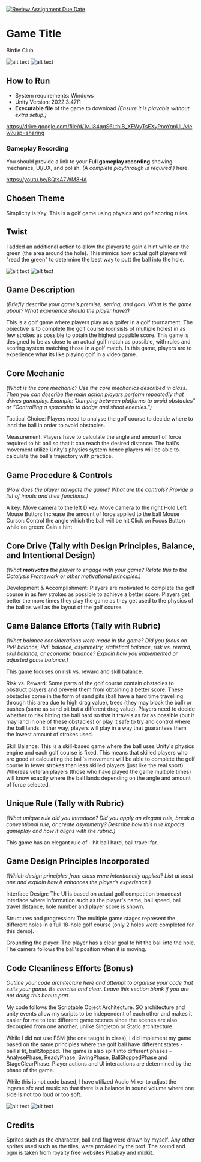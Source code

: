 [![Review Assignment Due Date](https://classroom.github.com/assets/deadline-readme-button-22041afd0340ce965d47ae6ef1cefeee28c7c493a6346c4f15d667ab976d596c.svg)](https://classroom.github.com/a/R2b0NSfN)
# **Game Title**

Birdie Club

![alt text](image.png)
![alt text](image-1.png)

## **How to Run**

- System requirements: Windows
- Unity Version: 2022.3.47f1
- **Executable file** of the game to download _(Ensure it is playable without extra setup.)_

https://drive.google.com/file/d/1vJl84qgS6LthiB_XEWyTsEXyPnoYqnUL/view?usp=sharing

### Gameplay Recording

You should provide a link to your **Full gameplay recording** showing mechanics, UI/UX, and polish. _(A complete playthrough is required.)_ here.

https://youtu.be/BQtsA7WM8HA

## Chosen Theme

Simplicity is Key. This is a golf game using physics and golf scoring rules.

## Twist
I added an additional action to allow the players to gain a hint while on the green (the area around the hole). This mimics how actual golf players will "read the green" to determine the best way to putt the ball into the hole.

![alt text](image-4.png)
![alt text](image-5.png)

## Game Description

_(Briefly describe your game’s premise, setting, and goal. What is the game about? What experience should the player have?)_

This is a golf game where players play as a golfer in a golf tournament. The objective is to complete the golf course (consists of multiple holes) in as few strokes as possible to obtain the highest possible score. This game is designed to be as close to an actual golf match as possible, with rules and scoring system matching those in a golf match. In this game, players are to experience what its like playing golf in a video game.

## **Core Mechanic**

_(What is the core mechanic? Use the core mechanics described in class. Then you can describe the main action players perform repeatedly that drives gameplay. Example: "Jumping between platforms to avoid obstacles" or "Controlling a spaceship to dodge and shoot enemies.")_

Tactical Choice: Players need to analyse the golf course to decide where to land the ball in order to avoid obstacles.

Measurement: Players have to calculate the angle and amount of force required to hit ball so that it can reach the desired distance. The ball's movement utilize Unity's physics system hence players will be able to calculate the ball's trajectory with practice.


## **Game Procedure & Controls**

_(How does the player navigate the game? What are the controls? Provide a list of inputs and their functions.)_

A key: Move camera to the left
D key: Move camera to the right
Hold Left Mouse Button: Increase the amount of force applied to the ball
Mouse Cursor: Control the angle which the ball will be hit
Click on Focus Button while on green: Gain a hint 


## **Core Drive (Tally with Design Principles, Balance, and Intentional Design)**

_(What **motivates** the player to engage with your game? Relate this to the Octalysis Framework or other motivational principles.)_

Development & Accomplishment: Players are motivated to complete the golf course in as few strokes as possible to achieve a better score. Players get better the more times they play the game as they get used to the physics of the ball as well as the layout of the golf course.



## **Game Balance Efforts (Tally with Rubric)**

_(What balance considerations were made in the game? Did you focus on PvP balance, PvE balance, asymmetry, statistical balance, risk vs. reward, skill balance, or economic balance? Explain how you implemented or adjusted game balance.)_

This game focuses on risk vs. reward and skill balance.

Risk vs. Reward: Some parts of the golf course contain obstacles to obstruct players and prevent them from obtaining a better score. These obstacles come in the form of sand pits (ball have a hard time travelling through this area due to high drag value), trees (they may block the ball) or bushes (same as sand pit but a different drag value). Players need to decide whether to risk hitting the ball hard so that it travels as far as possible (but it may land in one of these obstacles) or play it safe to try and control where the ball lands. Either way, players will play in a way that guarantees them the lowest amount of strokes used.

Skill Balance: This is a skill-based game where the ball uses Unity's physics engine and each golf course is fixed. This means that skilled players who are good at calculating the ball's movement will be able to complete the golf course in fewer strokes than less skilled players (just like the real sport). Whereas veteran players (those who have played the game multiple times) will know exactly where the ball lands depending on the angle and amount of force selected.


## **Unique Rule (Tally with Rubric)**

_(What unique rule did you introduce? Did you apply an elegant rule, break a conventional rule, or create asymmetry? Describe how this rule impacts gameplay and how it aligns with the rubric.)_

This game has an elegant rule of - hit ball hard, ball travel far.



## **Game Design Principles Incorporated**

_(Which design principles from class were intentionally applied? List at least one and explain how it enhances the player’s experience.)_

Interface Design: The UI is based on actual golf competition broadcast interface where information such as the player's name, ball speed, ball travel distance, hole number and player score is shown.

Structures and progression: The multiple game stages represent the different holes in a full 18-hole golf course (only 2 holes were completed for this demo).

Grounding the player: The player has a clear goal to hit the ball into the hole. The camera follows the ball's position when it is moving. 


## Code Cleanliness Efforts (Bonus)

_Outline your code architecture here and attempt to organise your code that suits your game. Be concise and clear. Leave this section blank if you are not doing this bonus part._

My code follows the Scriptable Object Architecture. SO architecture and unity events allow my scripts to be independent of each other and makes it easier for me to test different game scenes since the scenes are also decoupled from one another, unlike Singleton or Static architecture.

While I did not use FSM (the one taught in class), I did implement my game based on the same principles where the golf ball have different states - ballIsHit, ballStopped. The game is also split into different phases - AnalysePhase, ReadyPhase, SwingPhase, BallStoppedPhase and StageClearPhase. Player actions and UI interactions are determined by the phase of the game.

While this is not code based, I have utilized Audio Mixer to adjust the ingame sfx and music so that there is a balance in sound volume where one side is not too loud or too soft.

![alt text](image-2.png)
![alt text](image-3.png)

## Credits
Sprites such as the character, ball and flag were drawn by myself. Any other sprites used such as the tiles, were provided by the prof.
The sound and bgm is taken from royalty free websites Pixabay and mixkit.


